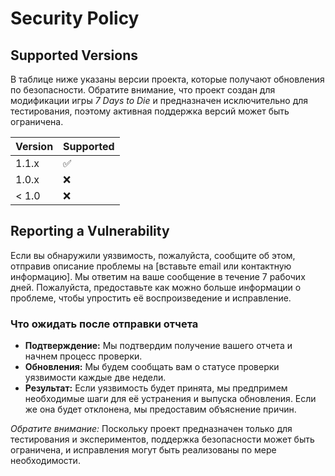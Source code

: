 # Security Policy

## Supported Versions

В таблице ниже указаны версии проекта, которые получают обновления по безопасности. Обратите внимание, что проект создан для модификации игры *7 Days to Die* и предназначен исключительно для тестирования, поэтому активная поддержка версий может быть ограничена.

| Version | Supported          |
| ------- | ------------------ |
| 1.1.x   | :white_check_mark: |
| 1.0.x   | :x:                |
| < 1.0   | :x:                |

## Reporting a Vulnerability

Если вы обнаружили уязвимость, пожалуйста, сообщите об этом, отправив описание проблемы на [вставьте email или контактную информацию]. Мы ответим на ваше сообщение в течение 7 рабочих дней. Пожалуйста, предоставьте как можно больше информации о проблеме, чтобы упростить её воспроизведение и исправление.

### Что ожидать после отправки отчета

- **Подтверждение:** Мы подтвердим получение вашего отчета и начнем процесс проверки.
- **Обновления:** Мы будем сообщать вам о статусе проверки уязвимости каждые две недели.
- **Результат:** Если уязвимость будет принята, мы предпримем необходимые шаги для её устранения и выпуска обновления. Если же она будет отклонена, мы предоставим объяснение причин.

*Обратите внимание:* Поскольку проект предназначен только для тестирования и экспериментов, поддержка безопасности может быть ограничена, и исправления могут быть реализованы по мере необходимости.
